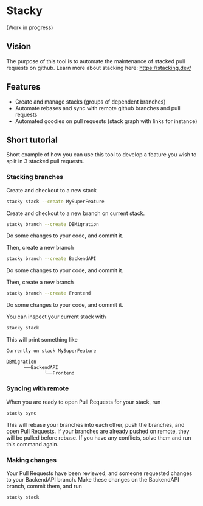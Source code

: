 # Stacky

(Work in progress)

## Vision

The purpose of this tool is to automate the maintenance of stacked pull requests on github.
Learn more about stacking here: <https://stacking.dev/>

## Features

- Create and manage stacks (groups of dependent branches)
- Automate rebases and sync with remote github branches and pull requests
- Automated goodies on pull requests (stack graph with links for instance)

## Short tutorial

Short example of how you can use this tool to develop a feature you wish to split in 3 stacked pull requests.

### Stacking branches

Create and checkout to a new stack

```bash
stacky stack --create MySuperFeature 
```

Create and checkout to a new branch on current stack.

```bash
stacky branch --create DBMigration 
```

Do some changes to your code, and commit it.

Then, create a new branch

```bash
stacky branch --create BackendAPI 
```

Do some changes to your code, and commit it.

Then, create a new branch

```bash
stacky branch --create Frontend 
```

Do some changes to your code, and commit it.

You can inspect your current stack with

```bash
stacky stack
```

This will print something like

```bash
Currently on stack MySuperFeature

DBMigration
      └──BackendAPI
              └──Frontend
```

### Syncing with remote

When you are ready to open Pull Requests for your stack, run

```bash
stacky sync
```

This will rebase your branches into each other, push the branches, and open Pull Requests.
If your branches are already pushed on remote, they will be pulled before rebase.
If you have any conflicts, solve them and run this command again.

### Making changes

Your Pull Requests have been reviewed, and someone requested changes to your BackendAPI branch.
Make these changes on the BackendAPI branch, commit them, and run

```bash
stacky stack
```
